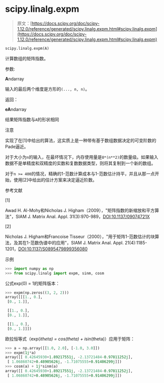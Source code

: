 # scipy.linalg.expm

> 原文：[https://docs.scipy.org/doc/scipy-1.12.0/reference/generated/scipy.linalg.expm.html#scipy.linalg.expm](https://docs.scipy.org/doc/scipy-1.12.0/reference/generated/scipy.linalg.expm.html#scipy.linalg.expm)

```py
scipy.linalg.expm(A)
```

计算数组的矩阵指数。

参数:

**A**ndarray

输入的最后两个维度是方形的`(..., n, n)`。

返回：

**eA**ndarray

结果矩阵指数与`A`的形状相同

注意

实现了在[1]中给出的算法，这实质上是一种带有基于数组数据决定的可变阶数的Pade逼近。

对于大小为`n`的输入，在最坏情况下，内存使用量是`8*(n**2)`的数量级。如果输入数据不是单精度和双精度的实数和复数数据类型，则将其复制到一个新的数组。

对于`n >= 400`的情况，精确的1-范数计算成本与1-范数估计持平，并且从那一点开始，使用[2]中给出的估计方案来决定逼近阶数。

参考文献

[1]

Awad H. Al-Mohy和Nicholas J. Higham（2009），"矩阵指数的新缩放和平方算法"，SIAM J. Matrix Anal. Appl. 31(3):970-989，[DOI:10.1137/09074721X](https://doi.org/10.1137/09074721X)

[2]

Nicholas J. Higham和Francoise Tisseur（2000），"用于矩阵1-范数估计的块算法，及其在1-范数伪谱中的应用"，SIAM J. Matrix Anal. Appl. 21(4):1185-1201，[DOI:10.1137/S0895479899356080](https://doi.org/10.1137/S0895479899356080)

示例

```py
>>> import numpy as np
>>> from scipy.linalg import expm, sinm, cosm 
```

公式exp(0) = 1的矩阵版本：

```py
>>> expm(np.zeros((3, 2, 2)))
array([[[1., 0.],
 [0., 1.]],

 [[1., 0.],
 [0., 1.]],

 [[1., 0.],
 [0., 1.]]]) 
```

欧拉恒等式（exp(i*theta) = cos(theta) + i*sin(theta)）应用于矩阵：

```py
>>> a = np.array([[1.0, 2.0], [-1.0, 3.0]])
>>> expm(1j*a)
array([[ 0.42645930+1.89217551j, -2.13721484-0.97811252j],
 [ 1.06860742+0.48905626j, -1.71075555+0.91406299j]])
>>> cosm(a) + 1j*sinm(a)
array([[ 0.42645930+1.89217551j, -2.13721484-0.97811252j],
 [ 1.06860742+0.48905626j, -1.71075555+0.91406299j]]) 
```
